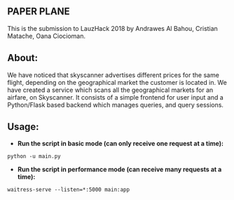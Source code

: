 PAPER PLANE
-----------

This is the submission to LauzHack 2018 by Andrawes Al Bahou, Cristian Matache, Oana Ciocioman.

## About: 

We have noticed that skyscanner advertises different prices for the same flight, depending on the geographical
market the customer is located in.
We have created a service which scans all the geographical markets for an airfare, on Skyscanner. It consists of 
a simple frontend for user input and a Python/Flask based backend which manages queries, and query sessions. 

## Usage: 

- **Run the script in basic mode (can only receive one request at a time):**

```
python -u main.py
```

- **Run the script in performance mode (can receive many requests at a time):**

```
waitress-serve --listen=*:5000 main:app
```
